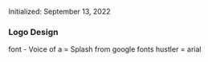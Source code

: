 Initialized: September 13, 2022

### Logo Design ###
font - Voice of a = Splash from google fonts
hustler = arial

